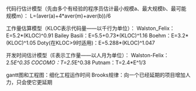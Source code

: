 代码行估计模型（先由多个有经验的程序员估计最小规模a、最大规模b、最可能规模m）：
  L=(aver(a)+4*aver(m)+aver(b))/6

工作量估算模型（KLOC表示代码量——以千行为单位）：
	Walston_Felix：E=5.2*(KLOC)^0.91
	Bailey Basili：E=5.5+0.73*(KLOC)^1.16
	Boehm：E=3.2*(KLOC)^1.05
	Doty(在KLOC>9时适用)：E=5.288*(KLOC)^1.047


开发时间估计模型（E表示工作量——以人月为单位）：
	Walston-Felix：2.5*E^0.35
	COCOMO：T=2.5*E^0.38
	Putnam：T=2.4*E^1/3
	

gantt图和工程图：细化工程运作时间
Brooks规律：向一个已经延期的项目增加人力，只会使它更延期
